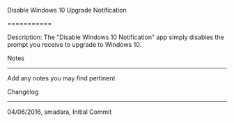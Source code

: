 Disable Windows 10 Upgrade Notification

===========

Description: The "Disable Windows 10 Notification" app simply disables the prompt you receive to upgrade to Windows 10.



Notes

----

Add any notes you may find pertinent
 


Changelog

----
04/06/2016, smadara, Initial Commit